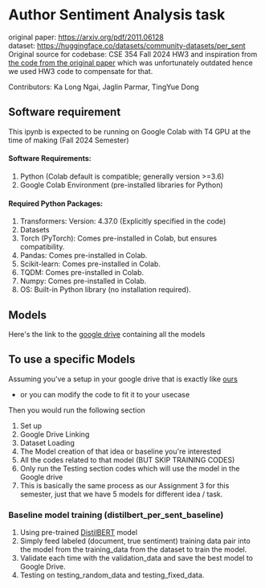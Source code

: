 # Author Sentiment Analysis task
original paper: https://arxiv.org/pdf/2011.06128   
dataset: https://huggingface.co/datasets/community-datasets/per_sent   
Original source for codebase: CSE 354 Fall 2024 HW3 and inspiration from [the code from the original paper](https://github.com/StonyBrookNLP/PerSenT/blob/main/MyBert_paragraph_document_TPU.ipynb) which was unfortunately outdated hence we used HW3 code to compensate for that.

Contributors: Ka Long Ngai, Jaglin Parmar, TingYue Dong

## Software requirement
This ipynb is expected to be running on Google Colab with T4 GPU at the time of making (Fall 2024 Semester)
#### Software Requirements:
1. Python (Colab default is compatible; generally version >=3.6)
1. Google Colab Environment (pre-installed libraries for Python)

#### Required Python Packages:
1. Transformers: Version: 4.37.0 (Explicitly specified in the code)
2. Datasets
3. Torch (PyTorch): Comes pre-installed in Colab, but ensures compatibility.
4. Pandas: Comes pre-installed in Colab.
5. Scikit-learn: Comes pre-installed in Colab.
6. TQDM: Comes pre-installed in Colab.
7. Numpy: Comes pre-installed in Colab.
8. OS: Built-in Python library (no installation required).

## Models
Here's the link to the [google drive](https://drive.google.com/drive/folders/18u13Ix8CjAzmZAZ8DlvexqzX0MMkrgVV?usp=drive_link) containing all the models

## To use a specific Models
Assuming you've a setup in your google drive that is exactly like [ours](https://drive.google.com/drive/folders/18u13Ix8CjAzmZAZ8DlvexqzX0MMkrgVV)
- or you can modify the code to fit it to your usecase

Then you would run the following section
1. Set up
2. Google Drive Linking
3. Dataset Loading
4. The Model creation of that idea or baseline you're interested
5. All the codes related to that model (BUT SKIP TRAINING CODES)
6. Only run the Testing section codes which will use the model in the Google drive
7. This is basically the same process as our Assignment 3 for this semester, just that we have 5 models for different idea / task.


### Baseline model training (distilbert_per_sent_baseline)
1. Using pre-trained [DistilBERT](https://huggingface.co/docs/transformers/en/model_doc/distilbert) model
2. Simply feed labeled (document, true sentiment) training data pair into the model from the training_data from the dataset to train the model.
3. Validate each time with the validation_data and save the best model to Google Drive.
4. Testing on testing_random_data and testing_fixed_data.

